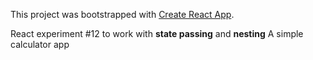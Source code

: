 This project was bootstrapped with [Create React App](https://github.com/facebookincubator/create-react-app).

React experiment #12 to work with **state passing** and **nesting**
A simple calculator app